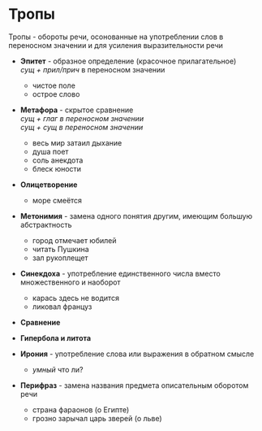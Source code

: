 # Тропы
Тропы - обороты речи, осонованные на употреблении слов в переносном значении и для усиления выразительности речи
- **Эпитет** - образное определение (красочное прилагательное)<br>*сущ + прил/прич* в переносном значении
	- чистое поле
	- острое слово
-  **Метафора** - скрытое сравнение<br>*сущ + глаг в переносном значении<br>сущ + сущ в переносном значении*
	-  весь мир затаил дыхание
	-  душа поет
	-  соль анекдота
	-  блеск юности
- **Олицетворение**
	- море смеётся

- **Метонимия** - замена одного понятия другим, имеющим большую абстрактность
	- город отмечает юбилей
	- читать Пушкина
	- зал рукоплещет

- **Синекдоха** - употребление единственного числа вместо множественного и наоборот
	- карась здесь не водится
	- ликовал француз

- **Сравнение**
- **Гипербола и литота** 
- **Ирония** - употребление слова или выражения в обратном смысле
	- *умный* что ли?

- **Перифраз** - замена названия предмета описательным оборотом речи
	- страна фараонов (о Египте)
	- грозно зарычал царь зверей (о льве) 